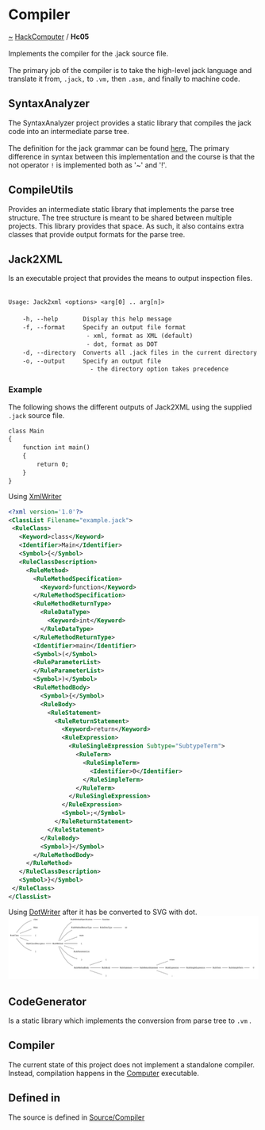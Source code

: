 <a id="compiler"></a>
<h1>Compiler</h1>
<a id="a01584"></a>
<a href="https://github.com/CharlesCarley/HackComputer#~">~</a>
<a href="index.md#index">HackComputer</a>
<span class="inline-text">/</span>
<span class="bold-text"><b>Hc05</b></span>
<br/>
<br/>
<span class="inline-text">Implements the compiler for the .jack source file.</span>
<br/>
<br/>
<span class="inline-text">
The primary job of the compiler is to take the high-level jack language and translate it from, </span>
<code class="typewriter">.jack,</code>
<span class="inline-text"> to </span>
<code class="typewriter">.vm,</code>
<span class="inline-text"> then </span>
<code class="typewriter">.asm,</code>
<span class="inline-text"> and finally to machine code.</span>
<a id="syntaxanalyzer"></a>
<h2>SyntaxAnalyzer</h2>
<span class="inline-text">The SyntaxAnalyzer project provides a static library that compiles the jack code into an intermediate parse tree. </span>
<br/>
<br/>
<span class="inline-text">
The definition for the jack grammar can be found </span>
<a href="../../Source/Compiler/Analyzer/Jack.grm#here.">here.</a>
<span class="inline-text"> The primary difference in syntax between this implementation and the course is that the not operator </span>
<code class="typewriter">!</code>
<span class="inline-text"> is implemented both as &apos;~&apos; and &apos;!&apos;.</span>
<a id="compileutils"></a>
<h2>CompileUtils</h2>
<span class="inline-text">Provides an intermediate static library that implements the parse tree structure. The tree structure is meant to be shared between multiple projects. This library provides that space. As such, it also contains extra classes that provide output formats for the parse tree.</span>
<a id="jack2xml"></a>
<h2>Jack2XML</h2>
<span class="inline-text">Is an executable project that provides the means to output inspection files.</span>
<br/>
<br/>

```txt
Usage: Jack2xml <options> <arg[0] .. arg[n]>

    -h, --help       Display this help message
    -f, --format     Specify an output file format
                      - xml, format as XML (default)
                      - dot, format as DOT
    -d, --directory  Converts all .jack files in the current directory to .xml
    -o, --output     Specify an output file
                       - the directory option takes precedence
```
<a id="example"></a>
<h3>Example</h3>
<span class="inline-text">The following shows the different outputs of Jack2XML using the supplied </span>
<code class="typewriter">.jack</code>
<span class="inline-text"> source file.</span>

```txt
class Main
{
    function int main()
    {
        return 0;
    }
}
```
<span class="inline-text">Using </span>
<a href="a01185.md#xmlwriterimpl">XmlWriter</a>

```xml
<?xml version='1.0'?>
<ClassList Filename="example.jack">
 <RuleClass>
   <Keyword>class</Keyword>
   <Identifier>Main</Identifier>
   <Symbol>{</Symbol>
   <RuleClassDescription>
     <RuleMethod>
       <RuleMethodSpecification>
         <Keyword>function</Keyword>
       </RuleMethodSpecification>
       <RuleMethodReturnType>
         <RuleDataType>
           <Keyword>int</Keyword>
         </RuleDataType>
       </RuleMethodReturnType>
       <Identifier>main</Identifier>
       <Symbol>(</Symbol>
       <RuleParameterList>
       </RuleParameterList>
       <Symbol>)</Symbol>
       <RuleMethodBody>
         <Symbol>{</Symbol>
         <RuleBody>
           <RuleStatement>
             <RuleReturnStatement>
               <Keyword>return</Keyword>
               <RuleExpression>
                 <RuleSingleExpression Subtype="SubtypeTerm">
                   <RuleTerm>
                     <RuleSimpleTerm>
                       <Identifier>0</Identifier>
                     </RuleSimpleTerm>
                   </RuleTerm>
                 </RuleSingleExpression>
               </RuleExpression>
               <Symbol>;</Symbol>
             </RuleReturnStatement>
           </RuleStatement>
         </RuleBody>
         <Symbol>}</Symbol>
       </RuleMethodBody>
     </RuleMethod>
   </RuleClassDescription>
   <Symbol>}</Symbol>
 </RuleClass>
</ClassList>
```
<span class="inline-text">Using </span>
<a href="a01165.md#dotwriterimpl">DotWriter</a>
<span class="inline-text"> after it has be converted to SVG with dot.</span>
<img src="../images/Example.svg"/><a id="codegenerator"></a>
<h2>CodeGenerator</h2>
<span class="inline-text">Is a static library which implements the conversion from parse tree to </span>
<code class="typewriter">.vm</code>
<span class="inline-text">.</span>
<a id="compiler"></a>
<h2>Compiler</h2>
<span class="inline-text">The current state of this project does not implement a standalone compiler. Instead, compilation happens in the </span>
<a href="a01586.md#hc07">Computer</a>
<span class="inline-text"> executable.</span>
<a id="a01584_1hc05defined"></a>
<a id="defined-in"></a>
<h2>Defined in</h2>
<span class="inline-text">The source is defined in </span>
<a href="../../Source/Compiler#source-compiler">Source/Compiler</a>
<br/>
</div>
</div>
</body>
</html>
